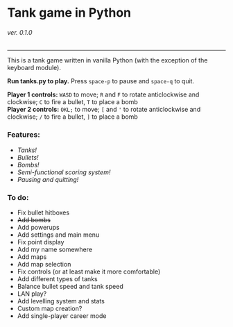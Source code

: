 # Tank game in Python
###### ver. 0.1.0
---
This is a tank game written in vanilla Python (with the exception of the keyboard module).

__Run tanks.py to play.__ Press `space-p` to pause and `space-q` to quit.

__Player 1 controls:__ `WASD` to move; `R` and `F` to rotate anticlockwise and clockwise; `C` to fire a bullet, `T` to place a bomb  
__Player 2 controls:__ `OKL;` to move; `[` and `'` to rotate anticlockwise and clockwise; `/` to fire a bullet, `]` to place a bomb

### Features:
 - _Tanks!_
 - _Bullets!_
 - _Bombs!_
 - _Semi-functional scoring system!_
 - _Pausing and quitting!_

### To do:
 - Fix bullet hitboxes
 - ~~Add bombs~~
 - Add powerups
 - Add settings and main menu
 - Fix point display
 - Add my name somewhere
 - Add maps
 - Add map selection
 - Fix controls (or at least make it more comfortable)
 - Add different types of tanks
 - Balance bullet speed and tank speed
 - LAN play?
 - Add levelling system and stats
 - Custom map creation?
 - Add single-player career mode
